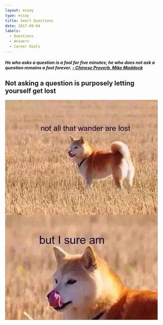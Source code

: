 ```yaml
---
layout: essay
type: essay
title: Smart Questions
date: 2017-09-04
labels:
  - Questions
  - Answers
  - Career Goals
---
```


<h5> He who asks a question is a fool for five minutes; he who does not ask a question remains a fool forever. <a href="https://www.forbes.com/sites/mikemaddock/2013/07/09/the-best-question-to-ask-people-who-are-really-smart-so-you-can-learn-from-them/#32dbaa503513">- Chinese Proverb, Mike Maddock</a> </h5>

##  Not asking a question is purposely letting yourself get lost
<img class="ui small left floated image" src="../images/lost.png"> 

